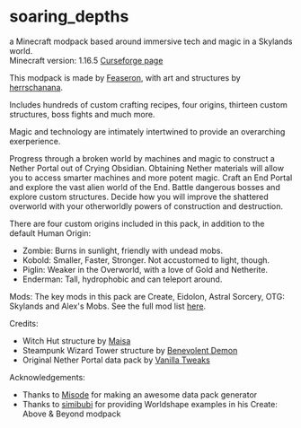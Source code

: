 # soaring_depths
a Minecraft modpack based around immersive tech and magic in a Skylands world.  
Minecraft version: 1.16.5
[Curseforge page](https://www.curseforge.com/minecraft/modpacks/soaring-depths)

This modpack is made by [Feaseron](https://www.curseforge.com/members/feaseron/projects), with art and structures by [herrschanana](https://www.curseforge.com/members/herrschanana/projects).

Includes hundreds of custom crafting recipes, four origins, thirteen custom structures, boss fights and much more.

Magic and technology are intimately intertwined to provide an overarching exerperience.

Progress through a broken world by machines and magic to construct a Nether Portal out of Crying Obsidian. Obtaining Nether materials will allow you to access smarter machines and more potent magic.
Craft an End Portal and explore the vast alien world of the End. Battle dangerous bosses and explore custom structures. Decide how you will improve the shattered overworld with your otherworldly powers of construction and destruction.

There are four custom origins included in this pack, in addition to the default Human Origin:
- Zombie: Burns in sunlight, friendly with undead mobs.
- Kobold: Smaller, Faster, Stronger. Not accustomed to light, though.
- Piglin: Weaker in the Overworld, with a love of Gold and Netherite.
- Enderman: Tall, hydrophobic and can teleport around.


Mods:
The key mods in this pack are Create, Eidolon, Astral Sorcery, OTG: Skylands and Alex's Mobs.
See the full mod list [here](modlist.html).

Credits:
- Witch Hut structure by [Maisa](https://www.planetminecraft.com/project/wizard-tower-4151252/)
- Steampunk Wizard Tower structure by [Benevolent Demon](https://www.planetminecraft.com/project/steampunk-wizard-tower/)
- Original Nether Portal data pack by [Vanilla Tweaks](https://vanillatweaks.net/)

Acknowledgements:
- Thanks to [Misode](https://github.com/misode) for making an awesome data pack generator
- Thanks to [simibubi](https://github.com/simibubi) for providing Worldshape examples in his Create: Above & Beyond modpack